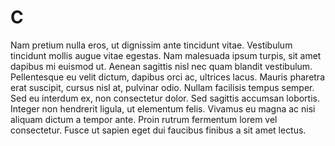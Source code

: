 # C

Nam pretium nulla eros, ut dignissim ante tincidunt vitae. Vestibulum tincidunt
mollis augue vitae egestas. Nam malesuada ipsum turpis, sit amet dapibus mi
euismod ut. Aenean sagittis nisl nec quam blandit vestibulum. Pellentesque eu
velit dictum, dapibus orci ac, ultrices lacus. Mauris pharetra erat suscipit,
cursus nisl at, pulvinar odio. Nullam facilisis tempus semper. Sed eu interdum
ex, non consectetur dolor. Sed sagittis accumsan lobortis. Integer non hendrerit
ligula, ut elementum felis. Vivamus eu magna ac nisi aliquam dictum a tempor
ante. Proin rutrum fermentum lorem vel consectetur. Fusce ut sapien eget dui
faucibus finibus a sit amet lectus.

